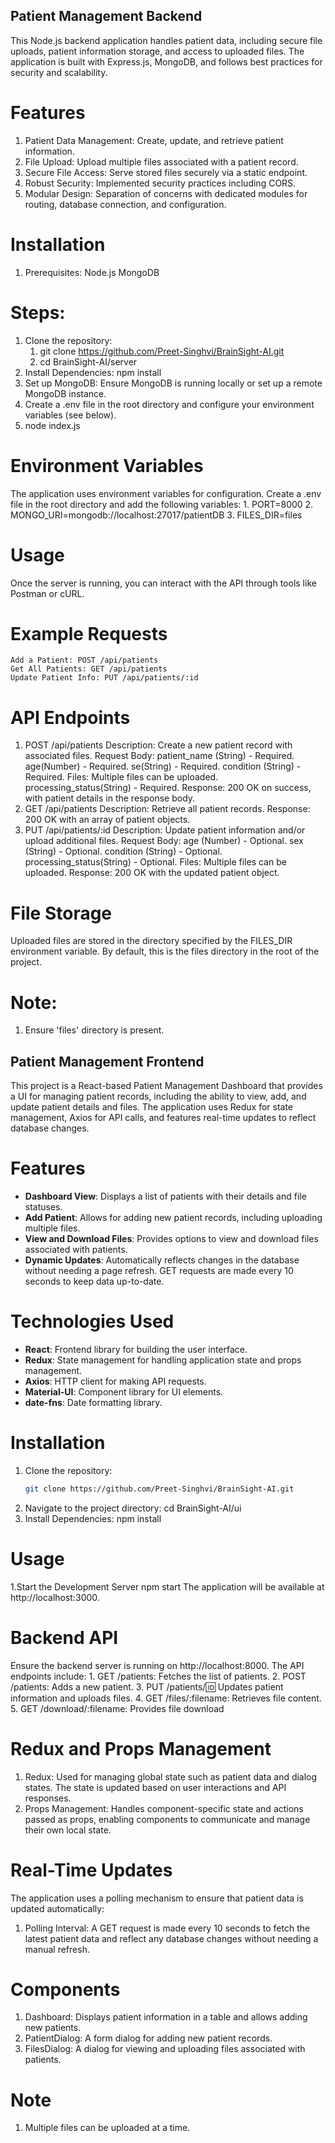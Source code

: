 ## Patient Management Backend

This Node.js backend application handles patient data, including secure file uploads, patient information storage, and access to uploaded files. The application is built with Express.js, MongoDB, and follows best practices for security and scalability.

# Features
1. Patient Data Management: Create, update, and retrieve patient information.
2. File Upload: Upload multiple files associated with a patient record.
3. Secure File Access: Serve stored files securely via a static endpoint.
4. Robust Security: Implemented security practices including CORS.
5. Modular Design: Separation of concerns with dedicated modules for routing, database connection, and configuration.

# Installation
1. Prerequisites:
	Node.js
	MongoDB

# Steps:
1. Clone the repository:
	1. git clone https://github.com/Preet-Singhvi/BrainSight-AI.git
	2. cd BrainSight-AI/server
2. Install Dependencies:
	npm install
3. Set up MongoDB:
	Ensure MongoDB is running locally or set up a remote MongoDB instance.
4. Create a .env file in the root directory and configure your environment variables (see below).
5. node index.js

# Environment Variables
The application uses environment variables for configuration. Create a .env file in the root directory and add the following variables:
	1. PORT=8000
	2. MONGO_URI=mongodb://localhost:27017/patientDB
	3. FILES_DIR=files

# Usage
Once the server is running, you can interact with the API through tools like Postman or cURL.

# Example Requests
	Add a Patient: POST /api/patients
	Get All Patients: GET /api/patients
	Update Patient Info: PUT /api/patients/:id

# API Endpoints
1. POST /api/patients
	Description: Create a new patient record with associated files.
	Request Body:
		patient_name (String) - Required.
		age(Number) - Required.
		se(String) - Required.
		condition (String) - Required.
		Files: Multiple files can be uploaded.
		processing_status(String) - Required.
	Response:
		200 OK on success, with patient details in the response body.
2. GET /api/patients
	Description: Retrieve all patient records.
	Response:
		200 OK with an array of patient objects.
3. PUT /api/patients/:id
	Description: Update patient information and/or upload additional files.
	Request Body:
		age (Number) - Optional.
		sex (String) - Optional.
		condition (String) - Optional.
		processing_status(String) - Optional.
		Files: Multiple files can be uploaded.
	Response:
		200 OK with the updated patient object.

# File Storage
Uploaded files are stored in the directory specified by the FILES_DIR environment variable. By default, this is the files directory in the root of the project.

# Note:
1. Ensure 'files' directory is present.


## Patient Management Frontend

This project is a React-based Patient Management Dashboard that provides a UI for managing patient records, including the ability to view, add, and update patient details and files. The application uses Redux for state management, Axios for API calls, and features real-time updates to reflect database changes.

# Features
- **Dashboard View**: Displays a list of patients with their details and file statuses.
- **Add Patient**: Allows for adding new patient records, including uploading multiple files.
- **View and Download Files**: Provides options to view and download files associated with patients.
- **Dynamic Updates**: Automatically reflects changes in the database without needing a page refresh. GET requests are made every 10 seconds to keep data up-to-date.

# Technologies Used
- **React**: Frontend library for building the user interface.
- **Redux**: State management for handling application state and props management.
- **Axios**: HTTP client for making API requests.
- **Material-UI**: Component library for UI elements.
- **date-fns**: Date formatting library.

# Installation
1. Clone the repository:
   ```bash
   git clone https://github.com/Preet-Singhvi/BrainSight-AI.git
2. Navigate to the project directory:
   cd BrainSight-AI/ui
3. Install Dependencies:
   npm install

# Usage
1.Start the Development Server
	npm start
The application will be available at http://localhost:3000.

# Backend API
Ensure the backend server is running on http://localhost:8000. The API endpoints include:
	1. GET /patients: Fetches the list of patients.
	2. POST /patients: Adds a new patient.
	3. PUT /patients/:id: Updates patient information and uploads files.
	4. GET /files/:filename: Retrieves file content.
	5. GET /download/:filename: Provides file download


# Redux and Props Management
1. Redux: Used for managing global state such as patient data and dialog states. The state is updated based on user interactions and API responses.
2. Props Management: Handles component-specific state and actions passed as props, enabling components to communicate and manage their own local state.

# Real-Time Updates
The application uses a polling mechanism to ensure that patient data is updated automatically:
1. Polling Interval: A GET request is made every 10 seconds to fetch the latest patient data and reflect any database changes without needing a manual refresh.

# Components
1. Dashboard: Displays patient information in a table and allows adding new patients.
2. PatientDialog: A form dialog for adding new patient records.
3. FilesDialog: A dialog for viewing and uploading files associated with patients.

# Note
1. Multiple files can be uploaded at a time.


